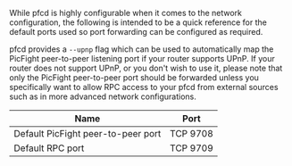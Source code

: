 While pfcd is highly configurable when it comes to the network configuration,
the following is intended to be a quick reference for the default ports used so
port forwarding can be configured as required.

pfcd provides a `--upnp` flag which can be used to automatically map the PicFight
peer-to-peer listening port if your router supports UPnP.  If your router does
not support UPnP, or you don't wish to use it, please note that only the PicFight
peer-to-peer port should be forwarded unless you specifically want to allow RPC
access to your pfcd from external sources such as in more advanced network
configurations.

|Name|Port|
|----|----|
|Default PicFight peer-to-peer port|TCP 9708|
|Default RPC port|TCP 9709|
